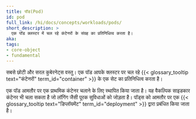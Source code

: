 ```yaml
---
title: पॉड(Pod)
id: pod
full_link: /hi/docs/concepts/workloads/pods/
short_description: >
  एक पॉड क्लस्टर में चल रहे कंटेनरों के संग्रह का प्रतिनिधित्व करता है।
aka: 
tags:
- core-object
- fundamental
---
```

सबसे छोटी और सरल कुबेरनेट्स वस्तु। एक पॉड आपके क्लस्टर पर चल रहे {{< glossary_tooltip text="कंटेनरों" term_id="container" >}} के एक सेट का प्रतिनिधित्व करता है।

<!--more-->

एक पॉड आमतौर पर एक प्राथमिक कंटेनर चलाने के लिए स्थापित किया जाता है। यह वैकल्पिक साइडकार कंटेनर भी चला सकता है जो लॉगिंग जैसी पूरक सुविधाओं को जोड़ता है। पॉड्स को आमतौर पर एक {{< glossary_tooltip text="डिप्लॉयमेंट" term_id="deployment" >}} द्वारा प्रबंधित किया जाता है।

 
